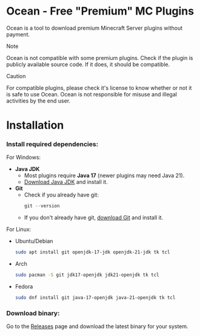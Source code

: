 # Ocean - Free "Premium" MC Plugins

Ocean is a tool to download premium Minecraft Server plugins without payment.

> [!NOTE]  
> Ocean is not compatible with some premium plugins. Check if the plugin is publicly available source code. If it does, it should be compatible.

> [!CAUTION]
> For compatible plugins, please check it's license to know whether or not it is safe to use Ocean. Ocean is not responsible for misuse and illegal activities by the end user.

# Installation

### Install required dependencies:

For Windows:
  - **Java JDK**  
     - Most plugins require **Java 17** (newer plugins may need Java 21).  
     - [Download Java JDK](https://adoptium.net/) and install it.
  - **Git**
    - Check if you already have git:
      ```powershell
      git --version
      ```
    - If you don't already have git, [download Git](https://git-scm.com/downloads) and install it.

For Linux:
  - Ubuntu/Debian
     ```bash
     sudo apt install git openjdk-17-jdk openjdk-21-jdk tk tcl
     ```
  - Arch
    ```bash
    sudo pacman -S git jdk17-openjdk jdk21-openjdk tk tcl
    ```
  - Fedora
    ```bash
    sudo dnf install git java-17-openjdk java-21-openjdk tk tcl
    ```

### Download binary:

Go to the [Releases](../../releases) page and download the latest binary for your system.
